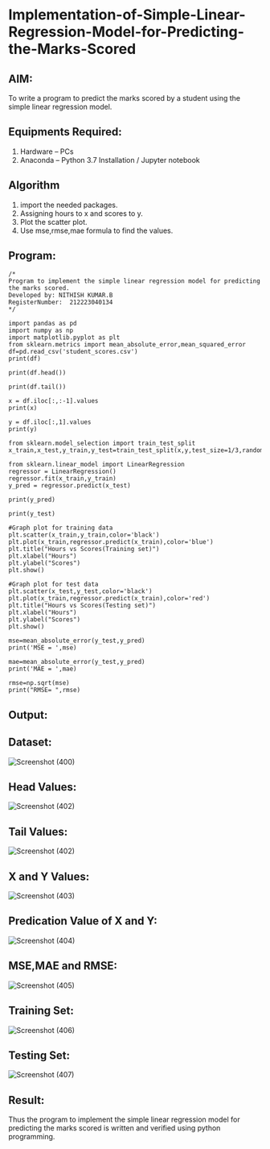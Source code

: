 # Implementation-of-Simple-Linear-Regression-Model-for-Predicting-the-Marks-Scored

## AIM:
To write a program to predict the marks scored by a student using the simple linear regression model.

## Equipments Required:
1. Hardware – PCs
2. Anaconda – Python 3.7 Installation / Jupyter notebook

## Algorithm
1. import the needed packages. 
2. Assigning hours to x and scores to y.
3. Plot the scatter plot.
4. Use mse,rmse,mae formula to find the values.

## Program:
```
/*
Program to implement the simple linear regression model for predicting the marks scored.
Developed by: NITHISH KUMAR.B
RegisterNumber:  212223040134
*/

import pandas as pd
import numpy as np
import matplotlib.pyplot as plt
from sklearn.metrics import mean_absolute_error,mean_squared_error
df=pd.read_csv('student_scores.csv')
print(df)

print(df.head())

print(df.tail())

x = df.iloc[:,:-1].values
print(x)

y = df.iloc[:,1].values
print(y)

from sklearn.model_selection import train_test_split
x_train,x_test,y_train,y_test=train_test_split(x,y,test_size=1/3,random_state=0)

from sklearn.linear_model import LinearRegression
regressor = LinearRegression()
regressor.fit(x_train,y_train)
y_pred = regressor.predict(x_test)

print(y_pred)

print(y_test)

#Graph plot for training data
plt.scatter(x_train,y_train,color='black')
plt.plot(x_train,regressor.predict(x_train),color='blue')
plt.title("Hours vs Scores(Training set)")
plt.xlabel("Hours")
plt.ylabel("Scores")
plt.show()

#Graph plot for test data
plt.scatter(x_test,y_test,color='black')
plt.plot(x_train,regressor.predict(x_train),color='red')
plt.title("Hours vs Scores(Testing set)")
plt.xlabel("Hours")
plt.ylabel("Scores")
plt.show()

mse=mean_absolute_error(y_test,y_pred)
print('MSE = ',mse)

mae=mean_absolute_error(y_test,y_pred)
print('MAE = ',mae)

rmse=np.sqrt(mse)
print("RMSE= ",rmse)
```

## Output:

## Dataset:

![Screenshot (400)](https://github.com/user-attachments/assets/c03e1a66-1b3f-41b4-9bbc-6ac434c40726)

## Head Values:

![Screenshot (402)](https://github.com/user-attachments/assets/5fa61611-0579-4c2f-9d97-337a99c02b9f)

## Tail Values:

![Screenshot (402)](https://github.com/user-attachments/assets/b0add2e6-a4ee-49ae-94b2-1caebeaed20c)

## X and Y Values:

![Screenshot (403)](https://github.com/user-attachments/assets/750cdee8-5569-4e72-b7c6-30deae9a378c)

## Predication Value of X and Y:

![Screenshot (404)](https://github.com/user-attachments/assets/c552d5ac-3d3f-4a6a-ace4-f0b579436b35)

## MSE,MAE and RMSE:

![Screenshot (405)](https://github.com/user-attachments/assets/027b1ac2-3852-477d-a0b4-f7f6c9e80021)

## Training Set:

![Screenshot (406)](https://github.com/user-attachments/assets/026fff1b-82f9-41d5-a7ee-9da822bec803)

## Testing Set:

![Screenshot (407)](https://github.com/user-attachments/assets/41080251-80e2-4111-9a5c-6f4b7eba31d2)



## Result:
Thus the program to implement the simple linear regression model for predicting the marks scored is written and verified using python programming.
